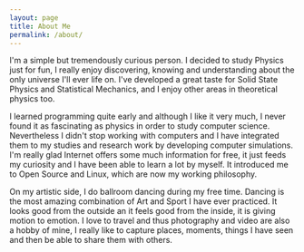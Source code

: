 ```yaml
---
layout: page
title: About Me
permalink: /about/
---
```


I'm a simple but tremendously curious person. I decided  to study Physics just
for fun, I really enjoy discovering, knowing and understanding about the only
universe I'll ever life on. I've developed a great taste for Solid State Physics
and Statistical Mechanics, and I enjoy other areas in theoretical physics too.

I learned programming quite early and although I like it very much, I never
found it as fascinating as physics in order to study computer science.
Nevertheless I didn't stop working with computers and I have integrated them to
my studies and research work by developing computer simulations. I'm really glad
Internet offers some much information for free, it just feeds my curiosity and I
have been able to learn a lot by myself. It introduced me to Open Source and
Linux, which are now my working philosophy.

On my artistic side, I do ballroom dancing during my free time. Dancing is the
most amazing combination of Art and Sport I have ever practiced. It looks good
from the outside an it feels good from the inside, it is giving motion to
emotion. I love to travel and thus photography and video are also a hobby of
mine, I really like to capture places, moments, things I have seen and then be
able to share them with others. 
